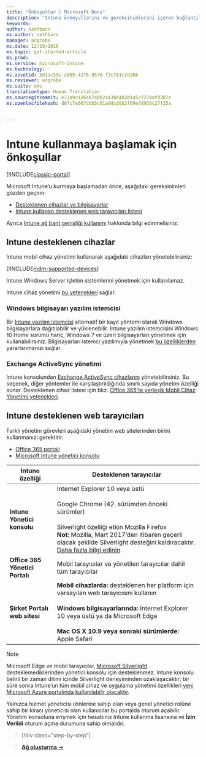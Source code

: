```yaml
---
title: "Önkoşullar | Microsoft Docs"
description: "Intune önkoşullarını ve gereksinimlerini içeren bağlantılar"
keywords: 
author: nathbarn
ms.author: nathbarn
manager: angrobe
ms.date: 12/19/2016
ms.topic: get-started-article
ms.prod: 
ms.service: microsoft-intune
ms.technology: 
ms.assetid: 5d1ac59c-a885-4276-8576-f3cf81c2d268
ms.reviewer: angrobe
ms.suite: ems
translationtype: Human Translation
ms.sourcegitcommit: e13a9c426e07ebb2443bd403d1a5c7274afd387e
ms.openlocfilehash: d07c7e667dbb5c01a9dcd8b2f69e7d930c27f25a


---
```


# <a name="prerequisites-to-getting-started-with-intune"></a>Intune kullanmaya başlamak için önkoşullar

[!INCLUDE[classic-portal](../includes/classic-portal.md)]

Microsoft Intune’u kurmaya başlamadan önce, aşağıdaki gereksinimleri gözden geçirin:

- [Desteklenen cihazlar ve bilgisayarlar](#intune-supported-devices)
- [Intune kullanan desteklenen web tarayıcıları listesi](#intune-supported-web-browsers)

Ayrıca [Intune ağ bant genişliği kullanımı](network-bandwidth-use.md) hakkında bilgi edinmelisiniz.

## <a name="intune-supported-devices"></a>Intune desteklenen cihazlar

Intune mobil cihaz yönetimi kullanarak aşağıdaki cihazları yönetebilirsiniz:

[!INCLUDE[mdm-supported-devices](../includes/mdm-supported-devices.md)]

Intune Windows Server işletim sistemlerini yönetmek için kullanılamaz.

Intune cihaz yönetimi [bu yetenekleri](mobile-device-management-capabilities-in-microsoft-intune.md) sağlar.

### <a name="windows-pc-software-client"></a>Windows bilgisayarı yazılım istemcisi

Bir [Intune yazılım istemcisi](/intune/deploy-use/manage-windows-pcs-with-microsoft-intune) alternatif bir kayıt yöntemi olarak Windows bilgisayarlara dağıtılabilir ve yüklenebilir. Intune yazılım istemcisini Windows 10 Home sürümü hariç, Windows 7 ve üzeri bilgisayarları yönetmek için kullanabilirsiniz. Bilgisayarları istemci yazılımıyla yönetmek [bu özelliklerden](windows-pc-management-capabilities-in-microsoft-intune.md) yararlanmanızı sağlar.

### <a name="exchange-activesync-management"></a>Exchange ActiveSync yönetimi

Intune konsolundan [Exchange ActiveSync cihazlarını](/intune/deploy-use/mobile-device-management-with-exchange-activesync-and-microsoft-intune) yönetebilirsiniz. Bu seçenek, diğer yöntemler ile karşılaştırıldığında sınırlı sayıda yönetim özelliği sunar. Desteklenen cihaz listesi için bkz. [Office 365'te yerleşik Mobil Cihaz Yönetimi yetenekleri](https://support.office.com/article/Capabilities-of-built-in-Mobile-Device-Management-for-Office-365-a1da44e5-7475-4992-be91-9ccec25905b0).

## <a name="intune-supported-web-browsers"></a>Intune desteklenen web tarayıcıları

Farklı yönetim görevleri aşağıdaki yönetim web sitelerinden birini kullanmanızı gerektirir.

- [Office 365 portalı](http://go.microsoft.com/fwlink/p/?LinkId=698854)
- [Microsoft Intune yönetici konsolu](https://admin.manage.microsoft.com/)

|Intune özelliği |Desteklenen tarayıcılar|
|---------|---------|
|**Intune Yönetici konsolu**     |  Internet Explorer 10 veya üstü<br /><br />Google Chrome (42. sürümden önceki sürümler)<br /><br />Silverlight özelliği etkin Mozilla Firefox<br />**Not:** Mozilla, Mart 2017’den itibaren geçerli olacak şekilde Silverlight desteğini kaldıracaktır. [Daha fazla bilgi edinin](https://go.microsoft.com/fwlink/?linkid=836872). |
|**Office 365 Yönetici Portalı**     |Mobil tarayıcılar ve yönetilen tarayıcılar dahil tüm tarayıcılar  |
|**Şirket Portalı web sitesi**     |**Mobil cihazlarda:** desteklenen her platform için varsayılan web tarayıcısını kullanın   <br /><br />**Windows bilgisayarlarında:** Internet Explorer 10 veya üstü ya da Microsoft Edge<br /><br />**Mac OS X 10.9 veya sonraki sürümlerde:** Apple Safari    |

> [!Note]
> Microsoft Edge ve mobil tarayıcılar, [Microsoft Silverlight](https://msdn.microsoft.com/en-us/library/cc838158(v=vs.95).aspx) desteklemediklerinden yönetici konsolu için desteklenmez. Intune konsolu belirli bir zaman dilimi içinde Silverlight deneyiminden uzaklaşacaktır; bir süre sonra Intune’un tüm mobil cihaz ve uygulama yönetimi özellikleri [yeni Microsoft Azure portalında kullanılabilir olacaktır](https://blogs.technet.microsoft.com/enterprisemobility/2015/11/17/enhancing-managed-mobile-productivity/).


Yalnızca hizmet yöneticisi izinlerine sahip olan veya genel yönetici rolüne sahip bir kiracı yöneticisi olan kullanıcılar bu portalda oturum açabilir. Yönetim konsoluna erişmek için hesabınız Intune kullanma lisansına ve **İzin Verildi** oturum açma durumuna sahip olmalıdır.

>[!div class="step-by-step"]

>[**Ağ oluşturma** &rarr;](network-bandwidth-use.md)  



<!--HONumber=Dec16_HO3-->


